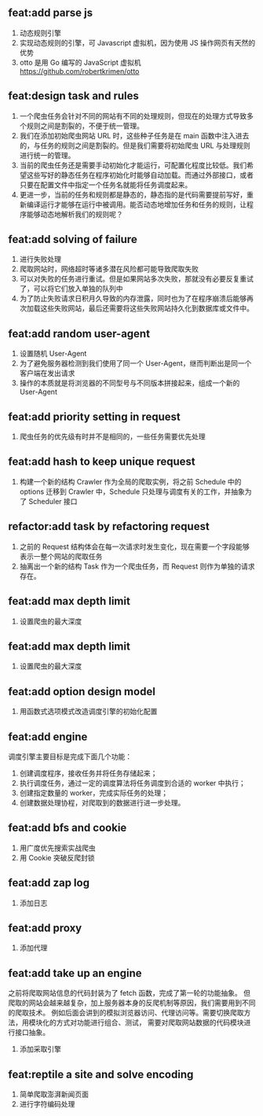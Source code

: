 ##  feat:add parse js
1. 动态规则引擎
2. 实现动态规则的引擎，可 Javascript 虚拟机，因为使用 JS 操作网页有天然的优势
3. otto 是用 Go 编写的 JavaScript 虚拟机 https://github.com/robertkrimen/otto

## feat:design task and rules
1. 一个爬虫任务会针对不同的网站有不同的处理规则，但现在的处理方式导致多个规则之间是割裂的，不便于统一管理。
2. 我们在添加初始爬虫网站 URL 时，这些种子任务是在 main 函数中注入进去的，与任务的规则之间是割裂的。但是我们需要将初始爬虫 URL 与处理规则进行统一的管理。
3. 当前的爬虫任务还是需要手动初始化才能运行，可配置化程度比较低。我们希望这些写好的静态任务在程序初始化时能够自动加载。而通过外部接口，或者只要在配置文件中指定一个任务名就能将任务调度起来。
4. 更进一步，当前的任务和规则都是静态的，静态指的是代码需要提前写好，重新编译运行才能够在运行中被调用。能否动态地增加任务和任务的规则，让程序能够动态地解析我们的规则呢？

## feat:add solving of failure
1. 进行失败处理
2. 爬取网站时，网络超时等诸多潜在风险都可能导致爬取失败
3. 可以对失败的任务进行重试。但是如果网站多次失败，那就没有必要反复重试了，可以将它们放入单独的队列中
4. 为了防止失败请求日积月久导致的内存泄露，同时也为了在程序崩溃后能够再次加载这些失败网站，最后还需要将这些失败网站持久化到数据库或文件中。

## feat:add random user-agent
1. 设置随机 User-Agent
2. 为了避免服务器检测到我们使用了同一个 User-Agent，继而判断出是同一个客户端在发出请求
3. 操作的本质就是将浏览器的不同型号与不同版本拼接起来，组成一个新的 User-Agent

## feat:add priority setting in request
1. 爬虫任务的优先级有时并不是相同的，一些任务需要优先处理

## feat:add hash to keep unique request
1. 构建一个新的结构 Crawler 作为全局的爬取实例，将之前 Schedule 中的 options 迁移到 Crawler 中，Schedule 只处理与调度有关的工作，并抽象为了 Scheduler 接口 

## refactor:add task by refactoring request
1. 之前的 Request 结构体会在每一次请求时发生变化，现在需要一个字段能够表示一整个网站的爬取任务
2. 抽离出一个新的结构 Task 作为一个爬虫任务，而 Request 则作为单独的请求存在。

## feat:add max depth limit
1. 设置爬虫的最大深度

## feat:add max depth limit
1. 设置爬虫的最大深度

## feat:add option design model
1. 用函数式选项模式改造调度引擎的初始化配置

## feat:add engine
调度引擎主要目标是完成下面几个功能：
1. 创建调度程序，接收任务并将任务存储起来；
2. 执行调度任务，通过一定的调度算法将任务调度到合适的 worker 中执行；
3. 创建指定数量的 worker，完成实际任务的处理；
4. 创建数据处理协程，对爬取到的数据进行进一步处理。

## feat:add bfs and cookie
1. 用广度优先搜索实战爬虫
2. 用 Cookie 突破反爬封锁

## feat:add zap log
1. 添加日志

## feat:add proxy
1. 添加代理

## feat:add take up an engine
之前将爬取网站信息的代码封装为了 fetch 函数，完成了第一轮的功能抽象。
但爬取的网站会越来越复杂，加上服务器本身的反爬机制等原因，我们需要用到不同的爬取技术。
例如后面会讲到的模拟浏览器访问、代理访问等。需要切换爬取方法，用模块化的方式对功能进行组合、测试，
需要对爬取网站数据的代码模块进行接口抽象。
1. 添加采取引擎

## feat:reptile a site and solve encoding
1. 简单爬取澎湃新闻页面
2. 进行字符编码处理





